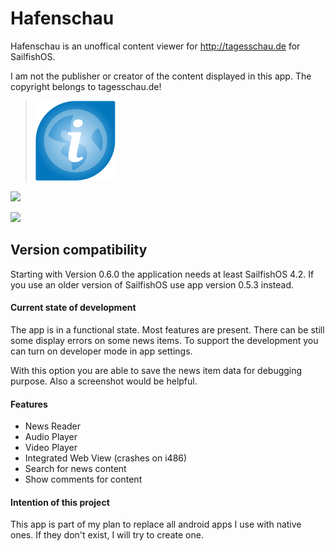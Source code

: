 # Hafenschau
Hafenschau is an unoffical content viewer for http://tagesschau.de for SailfishOS.

I am not the publisher or creator of the content displayed in this app. 
The copyright belongs to tagesschau.de!

>![](icons/128x128/harbour-hafenschau.png)

![](https://www.codefactor.io/repository/github/black-sheep-dev/harbour-hafenschau/badge?style=plastic)

[![](https://github.com/black-sheep-dev/harbour-hafenschau/actions/workflows/main.yml/badge.svg)](https://github.com/black-sheep-dev/harbour-hafenschau/actions/workflows/main.yml)

## Version compatibility
Starting with Version 0.6.0 the application needs at least SailfishOS 4.2.
If you use an older version of SailfishOS use app version 0.5.3 instead.

#### Current state of development

The app is in a functional state. Most features are present. There can be still some display errors on some news items. To support the development you can turn on developer mode in app settings.

With this option you are able to save the news item data for debugging purpose. Also a screenshot would be helpful.


#### Features

- News Reader
- Audio Player
- Video Player
- Integrated Web View (crashes on i486)
- Search for news content
- Show comments for content

#### Intention of this project

This app is part of my plan to replace all android apps I use with native ones. If they don't exist, I will try to create one.

